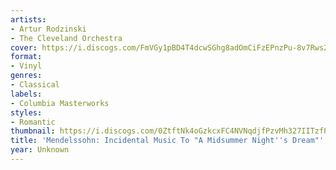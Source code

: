 ```yaml
---
artists:
- Artur Rodzinski
- The Cleveland Orchestra
cover: https://i.discogs.com/FmVGy1pBD4T4dcwSGhg8adOmCiFzEPnzPu-8v7Rws2U/rs:fit/g:sm/q:90/h:598/w:600/czM6Ly9kaXNjb2dz/LWRhdGFiYXNlLWlt/YWdlcy9SLTk0MjY5/NzQtMTUzNDM1NDMy/Ni03Mjc4LmpwZWc.jpeg
format:
- Vinyl
genres:
- Classical
labels:
- Columbia Masterworks
styles:
- Romantic
thumbnail: https://i.discogs.com/0ZtftNk4oGzkcxFC4NVNqdjfPzvMh327IITzfPjdj4M/rs:fit/g:sm/q:40/h:150/w:150/czM6Ly9kaXNjb2dz/LWRhdGFiYXNlLWlt/YWdlcy9SLTk0MjY5/NzQtMTUzNDM1NDMy/Ni03Mjc4LmpwZWc.jpeg
title: 'Mendelssohn: Incidental Music To "A Midsummer Night''s Dream"'
year: Unknown
---
```

